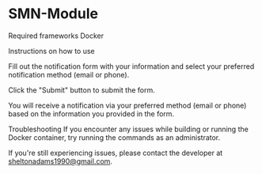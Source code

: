 # SMN-Module

Required frameworks
Docker

Instructions on how to use

Fill out the notification form with your information and select your preferred notification method (email or phone).

Click the "Submit" button to submit the form.

You will receive a notification via your preferred method (email or phone) based on the information you provided in the form.

Troubleshooting
If you encounter any issues while building or running the Docker container, try running the commands as an administrator.

If you're still experiencing issues, please contact the developer at sheltonadams1990@gmail.com.
